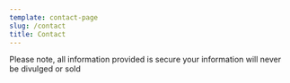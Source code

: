 ```yaml
---
template: contact-page
slug: /contact
title: Contact
---
```


Please note, all information provided is secure your information will never be divulged or sold
